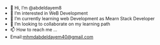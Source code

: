 - 👋 Hi, I’m @abdeldayem8
- 👀 I’m interested in WeB Development
- 🌱 I’m currently learning web Development as Mearn Stack Developer
- 💞️ I’m looking to collaborate on my learning path
- 📫 How to reach me ...
- Email:mhmdabdeldayem40@gmail.com

<!---
abdeldayem8/abdeldayem8 is a ✨ special ✨ repository because its `README.md` (this file) appears on your GitHub profile.
You can click the Preview link to take a look at your changes.
--->
